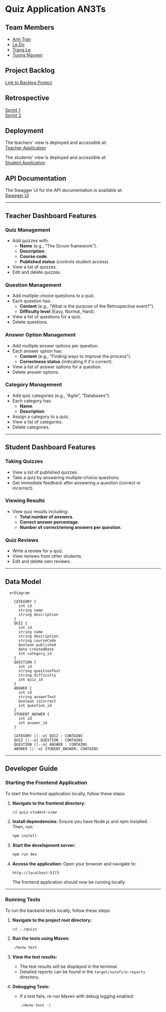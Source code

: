 # Quiz Application AN3Ts

## Team Members

- [Anh Tran](https://github.com/AnnieTran2023)
- [Le Do](https://github.com/DozyXYZ)
- [Trang Le](https://github.com/TrangLe265)
- [Tuong Nguyen](https://github.com/NguyenTuong4017)

## Project Backlog

[Link to Backlog Project](https://github.com/orgs/AN3Ts/projects/1)

## Retrospective

[Sprint 1](https://edu.flinga.fi/s/EH4Y23J)  
[Sprint 2](https://edu.flinga.fi/s/EY8K7BT)

## Deployment

The teachers' view is deployed and accessible at:  
[Teacher Application](https://quiz-git-quiz.2.rahtiapp.fi/quizzes/showQuizzes)

The students' view is deployed and accessible at:  
[Student Application](https://quiz-zfde.onrender.com/)

## API Documentation

The Swagger UI for the API documentation is available at:  
[Swagger UI](https://quiz-git-quiz.2.rahtiapp.fi/swagger-ui/index.html)

---

## Teacher Dashboard Features

### Quiz Management

- Add quizzes with:
  - **Name** (e.g., “The Scrum framework”).
  - **Description**.
  - **Course code**.
  - **Published status** (controls student access).
- View a list of quizzes.
- Edit and delete quizzes.

### Question Management

- Add multiple-choice questions to a quiz.
- Each question has:
  - **Content** (e.g., “What is the purpose of the Retrospective event?”).
  - **Difficulty level** (Easy, Normal, Hard).
- View a list of questions for a quiz.
- Delete questions.

### Answer Option Management

- Add multiple answer options per question.
- Each answer option has:
  - **Content** (e.g., “Finding ways to improve the process”).
  - **Correctness status** (indicating if it's correct).
- View a list of answer options for a question.
- Delete answer options.

### Category Management

- Add quiz categories (e.g., “Agile”, “Databases”).
- Each category has:
  - **Name**.
  - **Description**.
- Assign a category to a quiz.
- View a list of categories.
- Delete categories.

---

## Student Dashboard Features

### Taking Quizzes

- View a list of published quizzes.
- Take a quiz by answering multiple-choice questions.
- Get immediate feedback after answering a question (correct or incorrect).

### Viewing Results

- View quiz results including:
  - **Total number of answers**.
  - **Correct answer percentage**.
  - **Number of correct/wrong answers per question**.

### Quiz Reviews

- Write a review for a quiz.
- View reviews from other students.
- Edit and delete own reviews.

---

## Data Model

```mermaid
  erDiagram

    CATEGORY {
      int id
      string name
      string description
    }
    QUIZ {
      int id
      string name
      string description
      string courseCode
      boolean published
      date createdDate
      int category_id
    }
    QUESTION {
      int id
      string questionText
      string difficulty
      int quiz_id
    }
    ANSWER {
      int id
      string answerText
      boolean isCorrect
      int question_id
    }
    STUDENT_ANSWER {
      int id
      int answer_id
    }

    CATEGORY ||--o{ QUIZ : CONTAINS
    QUIZ ||--o{ QUESTION : CONTAINS
    QUESTION ||--o{ ANSWER : CONTAINS
    ANSWER ||--o{ STUDENT_ANSWER: CONTAINS
```

---

## Developer Guide

### Starting the Frontend Application

To start the frontend application locally, follow these steps:

1. **Navigate to the frontend directory:**
   ```bash
   cd quiz-student-view
   ```

2. **Install dependencies:**
   Ensure you have Node.js and npm installed. Then, run:
   ```bash
   npm install
   ```

3. **Start the development server:**
   ```bash
   npm run dev
   ```

4. **Access the application:**
   Open your browser and navigate to:
   ```
   http://localhost:5173
   ```

   The frontend application should now be running locally.

---

### Running Tests

To run the backend tests locally, follow these steps:

1. **Navigate to the project root directory:**
   ```bash
   cd ../quizz
   ```

2. **Run the tests using Maven:**
   ```bash
   ./mvnw test
   ```

3. **View the test results:**
   - The test results will be displayed in the terminal.
   - Detailed reports can be found in the `target/surefire-reports` directory.

4. **Debugging Tests:**
   - If a test fails, re-run Maven with debug logging enabled:
     ```bash
     ./mvnw test -X
     ```

